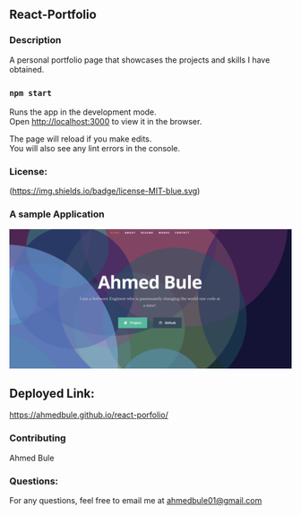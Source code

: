 ## React-Portfolio

### Description
A personal portfolio page that showcases the projects and skills I have obtained. 



### `npm start`

Runs the app in the development mode.<br />
Open [http://localhost:3000](http://localhost:3000) to view it in the browser.

The page will reload if you make edits.<br />
You will also see any lint errors in the console.

### License:
(https://img.shields.io/badge/license-MIT-blue.svg)

### A sample Application 
![screenshot](screenshotpic.png)

## Deployed Link: 

https://ahmedbule.github.io/react-porfolio/

### Contributing
Ahmed Bule

### Questions:
For any questions, feel free to email me at ahmedbule01@gmail.com